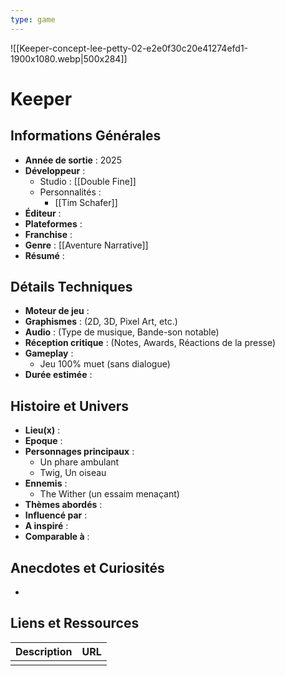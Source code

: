 ```yaml
---
type: game
---
```

![[Keeper-concept-lee-petty-02-e2e0f30c20e41274efd1-1900x1080.webp|500x284]]
# Keeper

## Informations Générales

- **Année de sortie** : 2025
- **Développeur** : 
	- Studio : [[Double Fine]]
	- Personnalités : 
		- [[Tim Schafer]]
- **Éditeur** : 
- **Plateformes** : 
- **Franchise** : 
- **Genre** : [[Aventure Narrative]]
- **Résumé** : 

## Détails Techniques
- **Moteur de jeu** : 
- **Graphismes** : (2D, 3D, Pixel Art, etc.)
- **Audio** : (Type de musique, Bande-son notable)
- **Réception critique** : (Notes, Awards, Réactions de la presse)
- **Gameplay** :
	- Jeu 100% muet (sans dialogue)
- **Durée estimée** : 

## Histoire et Univers
- **Lieu(x)** : 
- **Epoque** : 
- **Personnages principaux** : 
	- Un phare ambulant
	- Twig, Un oiseau 
- **Ennemis** :
	- The Wither (un essaim menaçant)
- **Thèmes abordés** : 
- **Influencé par** :
- **A inspiré** : 
- **Comparable à** :
## Anecdotes et Curiosités
- 
## Liens et Ressources

| Description | URL |
| ----------- | --- |
|             |     |
